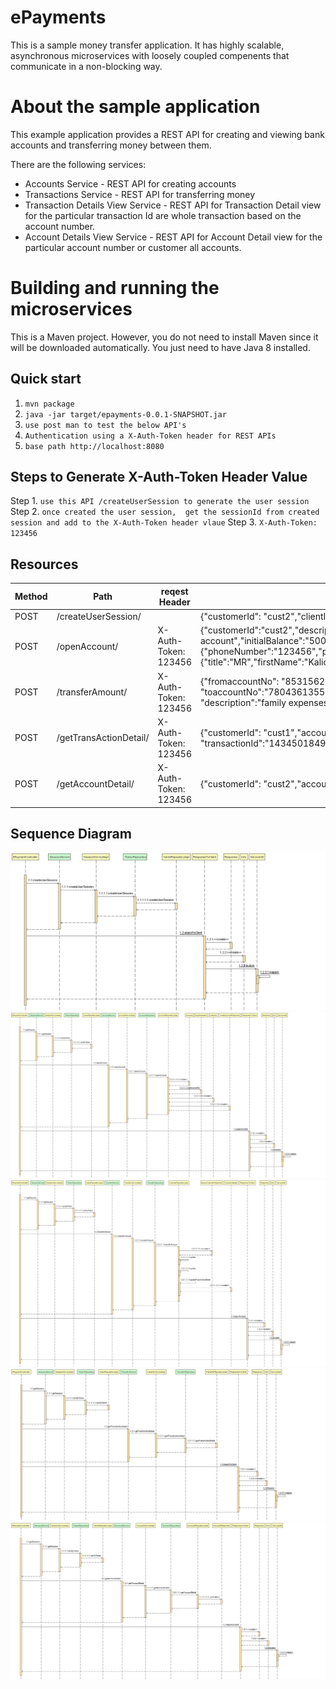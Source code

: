 # ePayments

   This is a sample money transfer application. It has highly scalable,
   asynchronous microservices with loosely coupled compenents that communicate in a non-blocking way.

# About the sample application
   This example application provides a REST API for creating and viewing bank accounts and transferring money between them.

There are the following  services:

* Accounts Service - REST API for creating accounts
* Transactions Service - REST API for transferring money
* Transaction Details View Service  - REST API for Transaction Detail view for the particular transaction Id are whole transaction based on the account number.
* Account Details View Service  - REST API for Account Detail view for the particular account number or customer all accounts.

# Building and running the microservices

This is a Maven project.
However, you do not need to install Maven since it will be downloaded automatically.
You just need to have Java 8 installed.

Quick start
-----------
1. `mvn package`
2. `java -jar target/epayments-0.0.1-SNAPSHOT.jar`
3. `use post man to test the below API's `
4. `Authentication using a X-Auth-Token header for REST APIs`
5. `base path http://localhost:8080`

Steps to Generate X-Auth-Token Header Value
--------------------------------------------
Step 1. `use this API /createUserSession to generate the user session`
Step 2. `once created the user session,  get the sessionId from created session and add to the X-Auth-Token header vlaue`
Step 3. `X-Auth-Token: 123456` 


## Resources

  Method  | Path                   |reqest Header        |     request payload                        
|-------- |----------------------- |-------------------- |------------------------------------------------------------------------------  |
| POST    | /createUserSession/    |                     | {"customerId": "cust2","clientId":"client", "clientSecret":" hello world"} |                     
| POST    | /openAccount/          | X-Auth-Token: 123456| {"customerId":"cust2","description":"saving account","initialBalance":"500","currencyCode":"EURO","customerInfo":{"phoneNumber":"123456","passportNo":"12345","dateOfBirth":"10/10/1980","name":{"title":"MR","firstName":"Kalidass","lastName":"Mahalingam"}}}|                     
| POST    | /transferAmount/       | X-Auth-Token: 123456| {"fromaccountNo": "853156270064809678","sourceCurrencyCode":"EURO",  "toaccountNo":"7804361355257525673", "destinationCurrencyCode" :"EURO",   "description":"family expenses", "amount":"100"}|
| POST    | /getTransActionDetail/ | X-Auth-Token: 123456| {"customerId": "cust1","accountNo":"2697417013674780903", "transactionId":"1434501849526944895"}                           |
| POST    | /getAccountDetail/     | X-Auth-Token: 123456| {"customerId": "cust2","accountNo":"4325866734929543833"}                          |


## Sequence Diagram

![createUserSession](https://github.com/kalidassmk/ePayments/blob/master/design/createUserSession.png)
![openAccount](https://github.com/kalidassmk/ePayments/blob/master/design/openAccount.png)
![transferAmount](https://github.com/kalidassmk/ePayments/blob/master/design/transferAmount.png)
![getTransActionDetail](https://github.com/kalidassmk/ePayments/blob/master/design/getTransActionDetail.png)
![getAccountDetail](https://github.com/kalidassmk/ePayments/blob/master/design/getAccountDetail.png)



